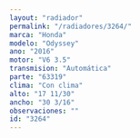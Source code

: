 ```yaml
---
layout: "radiador"
permalink: "/radiadores/3264/"
marca: "Honda"
modelo: "Odyssey"
ano: "2016"
motor: "V6 3.5"
transmision: "Automática"
parte: "63319"
clima: "Con clima"
alto: "17 11/30"
ancho: "30 3/16"
observaciones: ""
id: "3264"
---
```


